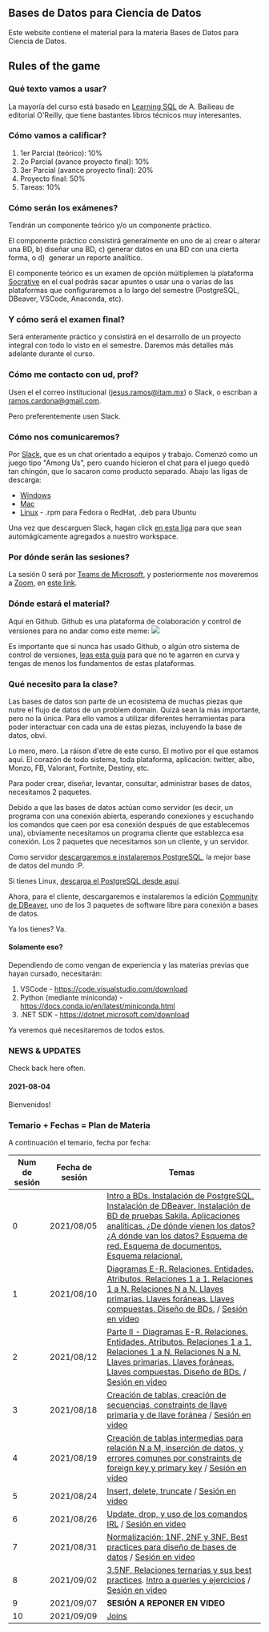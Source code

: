 ## Bases de Datos para Ciencia de Datos

Este website contiene el material para la materia Bases de Datos para Ciencia de Datos.

##   Rules of the game

### Qué texto vamos a usar?

La mayoría del curso está basado en [Learning SQL](https://www.r-5.org/files/books/computers/languages/sql/mysql/Alan_Beaulieu-Learning_SQL-EN.pdf) de A. Bailieau de editorial O'Reilly, que tiene bastantes libros técnicos muy interesantes.

### Cómo vamos a calificar?

1. 1er Parcial (teórico): 10%
2. 2o Parcial (avance proyecto final): 10%
3. 3er Parcial (avance proyecto final): 20%
4. Proyecto final: 50%
5. Tareas: 10%

### Cómo serán los exámenes?
Tendrán un componente teórico y/o un componente práctico.

El componente práctico consistirá generalmente en uno de a) crear o alterar una BD, b) diseñar una BD, c) generar datos en una BD con una cierta forma, o d)  generar un reporte analítico.

El componente teórico es un examen de opción múltiplemen la plataforma [Socrative](https://www.socrative.com/) en el cual podrás sacar apuntes o usar una o varias de las plataformas que configuraremos a lo largo del semestre (PostgreSQL, DBeaver, VSCode, Anaconda, etc).

### Y cómo será el examen final?
Será enteramente práctico y consistirá en el desarrollo de un proyecto integral con todo lo visto en el semestre. Daremos más detalles más adelante durante el curso.

### Cómo me contacto con ud, prof?
Usen el el correo institucional (jesus.ramos@itam.mx) o Slack, o escriban a ramos.cardona@gmail.com.

Pero preferentemente usen Slack.

### Cómo nos comunicaremos?
Por [Slack](https://slack.com), que es un chat orientado a equipos y trabajo. Comenzó como un juego tipo "Among Us", pero cuando hicieron el chat para el juego quedó tan chingón, que lo sacaron como producto separado. Abajo las ligas de descarga:
- [Windows](https://slack.com/downloads/windows)
- [Mac](https://slack.com/help/articles/207677868-Download-Slack-for-Mac)
- [Linux](https://slack.com/downloads/linux) - .rpm para Fedora o RedHat, .deb para Ubuntu

Una vez que descarguen Slack, hagan click [en esta liga](https://join.slack.com/t/db4ds-ago-dic-2021/shared_invite/zt-u0tn3a9g-UodebIH97D6PswT3iT0OZg) para que sean automágicamente agregados a nuestro workspace.

### Por dónde serán las sesiones?
La sesión 0 será por [Teams de Microsoft](https://www.microsoft.com/es-mx/microsoft-365/microsoft-teams/download-app), y posteriormente nos moveremos a [Zoom](https://zoom.us/download), en [este link](https://itam.zoom.us/my/xuxoramos).

### Dónde estará el material?
Aquí en Github. Github es una plataforma de colaboración y control de versiones para no andar como este meme:
![](https://i.redd.it/05b6u19pseoz.png)

Es importante que si nunca has usado Github, o algún otro sistema de control de versiones, [leas esta guía](https://guides.github.com/activities/hello-world/) para que no te agarren en curva y tengas de menos los fundamentos de estas plataformas.

### Qué necesito para la clase?
Las bases de datos son parte de un ecosistema de muchas piezas que nutre el flujo de datos de un problem domain. Quizá sean la más importante, pero no la única. Para ello vamos a utilizar diferentes herramientas para poder interactuar con cada una de estas piezas, incluyendo la base de datos, obvi.
  
Lo mero, mero. La ráison d'etre de este curso. El motivo por el que estamos aquí. El corazón de todo sistema, toda plataforma, aplicación: twitter, albo, Monzo, FB, Valorant, Fortnite, Destiny, etc.

Para poder crear, diseñar, levantar, consultar, administrar bases de datos, necesitamos 2 paquetes.

Debido a que las bases de datos actúan como servidor (es decir, un programa con una conexión abierta, esperando conexiones y escuchando los comandos que caen por esa conexión después de que establecemos una), obviamente necesitamos un programa cliente que establezca esa conexión. Los 2 paquetes que necesitamos son un cliente, y un servidor.

Como servidor [descargaremos e instalaremos PostgreSQL](https://www.enterprisedb.com/downloads/postgres-postgresql-downloads), la mejor base de datos del mundo :P. 

Si tienes Linux, [descarga el PostgreSQL desde aquí](https://www.postgresql.org/download/linux/ubuntu/).

Ahora, para el cliente, descargaremos e instalaremos la edición [Community de DBeaver](https://dbeaver.io/download/), uno de los 3 paquetes de software libre para conexión a bases de datos.

Ya los tienes? Va.

#### Solamente eso?

Dependiendo de como vengan de experiencia y las materias previas que hayan cursado, necesitarán:

1. VSCode - https://code.visualstudio.com/download
2. Python (mediante miniconda) - https://docs.conda.io/en/latest/miniconda.html
3. .NET SDK - https://dotnet.microsoft.com/download

Ya veremos qué necesitaremos de todos estos.

### NEWS & UPDATES

Check back here often.

#### 2021-08-04
Bienvenidos!

### Temario + Fechas = Plan de Materia
A continuación el temario, fecha por fecha:

| Num de sesión | Fecha de sesión | Temas |
|---------------|-----------------|-------|
| 0             | 2021/08/05      | [Intro a BDs. Instalación de PostgreSQL. Instalación de DBeaver. Instalación de BD de pruebas Sakila. Aplicaciones analíticas. ¿De dónde vienen los datos? ¿A dónde van los datos? Esquema de red. Esquema de documentos. Esquema relacional.](https://xuxoramos.github.io/db-4-ds/0_intro)                              |
| 1             | 2021/08/10      | [Diagramas E-R. Relaciones. Entidades. Atributos. Relaciones 1 a 1. Relaciones 1 a N. Relaciones N a N. Llaves primarias. Llaves foráneas. Llaves compuestas. Diseño de BDs.](https://xuxoramos.github.io/db-4-ds/1_database_design_and_creation) / [Sesión en video](https://drive.google.com/file/d/1y91ImAo4I0xlbiECBXBtr0lpmrj1lqCc/view?usp=sharing) |
| 2             | 2021/08/12      | [Parte II - Diagramas E-R. Relaciones. Entidades. Atributos. Relaciones 1 a 1. Relaciones 1 a N. Relaciones N a N. Llaves primarias. Llaves foráneas. Llaves compuestas. Diseño de BDs.](https://xuxoramos.github.io/db-4-ds/1_database_design_and_creation) / [Sesión en video](https://drive.google.com/file/d/1kyxlMO4ji6eeGq8yJgiOJKDuZ5cb1OpH/view?usp=sharing)                                              |
| 3             | 2021/08/18      | [Creación de tablas, creación de secuencias, constraints de llave primaria y de llave foránea](https://xuxoramos.github.io/db-4-ds/2_from_ER_to_DB) / [Sesión en video](https://drive.google.com/file/d/1DmXDKKrly8_utGq9bTZL3RSZqx6OCbxy/view?usp=sharing)                                                                                                                                                         |
| 4             | 2021/08/19      | [Creación de tablas intermedias para relación N a M, inserción de datos, y errores comunes por constraints de foreign key y primary key](https://xuxoramos.github.io/db-4-ds/3_insert_delete_update) / [Sesión en video](https://drive.google.com/file/d/1LSa10rIKtqunsqf4LxI44hrxbiFWQeZl/view?usp=sharing)
| 5             | 2021/08/24      | [Insert, delete, truncate](https://xuxoramos.github.io/db-4-ds/3_insert_delete_update) / [Sesión en video](https://drive.google.com/file/d/1Rg-cy1w0ZAK1I2nfekohdGkIDJCy0H4Z/view?usp=sharing)
| 6             | 2021/08/26      | [Update, drop, y uso de los comandos IRL](https://xuxoramos.github.io/db-4-ds/3_insert_delete_update) / [Sesión en video](https://drive.google.com/file/d/1wmB_Txrdwy2SwhMvxfIjCpOT30E4qUko/view?usp=sharing)
| 7             | 2021/08/31      | [Normalización: 1NF, 2NF y 3NF. Best practices para diseño de bases de datos](https://xuxoramos.github.io/db-4-ds/5_normalizacion) / [Sesión en video](https://drive.google.com/file/d/1oVGX5aqj-Fe7URbKRamK2ce3k3I93WW5/view?usp=sharing)
| 8             | 2021/09/02      | [3.5NF, Relaciones ternarias y sus best practices](https://xuxoramos.github.io/db-4-ds/5_normalizacion). [Intro a queries y ejercicios](https://xuxoramos.github.io/db-4-ds/6_queries_y_queries_y_queries) / [Sesión en video](https://drive.google.com/file/d/1Pg4BrMsnJtSOyzUzmHXd5dv36_6i5l8z/view?usp=sharing)
| 9             | 2021/09/07      | **SESIÓN A REPONER EN VIDEO**
| 10             | 2021/09/09      | [Joins](https://xuxoramos.github.io/db-4-ds/7_joins)
